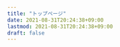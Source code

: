 ```yaml
---
title: "トップページ"
date: 2021-08-31T20:24:38+09:00
lastmod: 2021-08-31T20:24:38+09:00
draft: false
---
```

